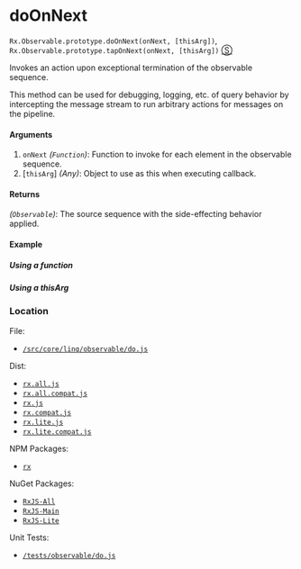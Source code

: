 # doOnNext

`Rx.Observable.prototype.doOnNext(onNext, [thisArg])`, `Rx.Observable.prototype.tapOnNext(onNext, [thisArg])`
[&#x24C8;](https://github.com/Reactive-Extensions/RxJS/blob/master/src/core/linq/observable/do.js "View in source")

Invokes an action upon exceptional termination of the observable sequence.

This method can be used for debugging, logging, etc. of query behavior by intercepting the message stream to run arbitrary actions for messages on the pipeline.

#### Arguments
1. `onNext` *(`Function`)*: Function to invoke for each element in the observable sequence.
2. [`thisArg`] *(Any)*: Object to use as this when executing callback.

#### Returns
*(`Observable`)*: The source sequence with the side-effecting behavior applied.

#### Example

##### Using a function

[](http://jsbin.com/mafoze/1/embed?js,console)

##### Using a thisArg

[](http://jsbin.com/butumu/1/embed?js,console)

### Location

File:
- [`/src/core/linq/observable/do.js`](https://github.com/Reactive-Extensions/RxJS/blob/master/src/core/linq/observable/do.js)

Dist:
- [`rx.all.js`](https://github.com/Reactive-Extensions/RxJS/blob/master/dist/rx.all.js)
- [`rx.all.compat.js`](https://github.com/Reactive-Extensions/RxJS/blob/master/dist/rx.all.compat.js)
- [`rx.js`](https://github.com/Reactive-Extensions/RxJS/blob/master/dist/rx.js)
- [`rx.compat.js`](https://github.com/Reactive-Extensions/RxJS/blob/master/dist/rx.compat.js)
- [`rx.lite.js`](https://github.com/Reactive-Extensions/RxJS/blob/master/rx.lite.js)
- [`rx.lite.compat.js`](https://github.com/Reactive-Extensions/RxJS/blob/master/rx.lite.compat.js)

NPM Packages:
- [`rx`](https://www.npmjs.org/package/rx)

NuGet Packages:
- [`RxJS-All`](http://www.nuget.org/packages/RxJS-All/)
- [`RxJS-Main`](http://www.nuget.org/packages/RxJS-Main/)
- [`RxJS-Lite`](http://www.nuget.org/packages/RxJS-Lite/)

Unit Tests:
- [`/tests/observable/do.js`](https://github.com/Reactive-Extensions/RxJS/blob/master/tests/observable/do.js)
